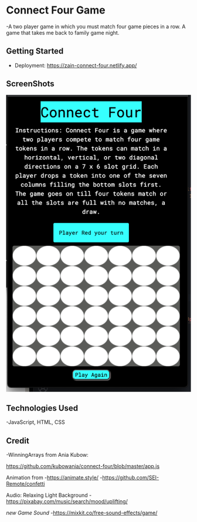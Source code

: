 # Connect Four Game
-A two player game in which you must match four game pieces in a row. A game that takes me back to family game night.

## Getting Started
- Deployment: https://zain-connect-four.netlify.app/

## ScreenShots
![Ald text](./ASSETS/Connect%204-Mobile%20Display.png)

## Technologies Used
-JavaScript, HTML, CSS

## Credit
-WinningArrays from Ania Kubow:

https://github.com/kubowania/connect-four/blob/master/app.js

Animation from
-https://animate.style/
-https://github.com/SEI-Remote/confetti

Audio:
Relaxing Light Background
-https://pixabay.com/music/search/mood/uplifting/

_new Game Sound_
-https://mixkit.co/free-sound-effects/game/